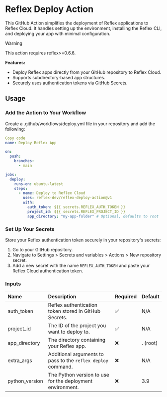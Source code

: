 # Reflex Deploy Action
This GitHub Action simplifies the deployment of Reflex applications to Reflex Cloud. It handles setting up the environment, installing the Reflex CLI, and deploying your app with minimal configuration.

> [!WARNING]
> This action requires reflex>=0.6.6.

**Features:**
- Deploy Reflex apps directly from your GitHub repository to Reflex Cloud.
- Supports subdirectory-based app structures.
- Securely uses authentication tokens via GitHub Secrets.

## Usage
### Add the Action to Your Workflow
Create a .github/workflows/deploy.yml file in your repository and add the following:

```yaml
Copy code
name: Deploy Reflex App

on:
  push:
    branches:
      - main

jobs:
  deploy:
    runs-on: ubuntu-latest
    steps:
      - name: Deploy to Reflex Cloud
        uses: reflex-dev/reflex-deploy-action@v1
        with:
          auth_token: ${{ secrets.REFLEX_AUTH_TOKEN }}
          project_id: ${{ secrets.REFLEX_PROJECT_ID }}
          app_directory: "my-app-folder" # Optional, defaults to root
```
### Set Up Your Secrets
Store your Reflex authentication token securely in your repository's secrets:

1. Go to your GitHub repository.
2. Navigate to Settings > Secrets and variables > Actions > New repository secret.
3. Add a new secret with the name `REFLEX_AUTH_TOKEN` and paste your Reflex Cloud authentication token.

### Inputs
| Name | Description | Required | Default |
|:- |:- |:- |:- |
|auth_token   | Reflex authentication token stored in GitHub Secrets. | ✅ |	N/A |
|project_id   | The ID of the project you want to deploy to. |	✅ |	N/A |
|app_directory|	The directory containing your Reflex app.|	❌	| . (root)|
|extra_args	| Additional arguments to pass to the `reflex deploy` command. |	❌	| N/A |
|python_version|	The Python version to use for the deployment environment. |	❌	| 3.9 |

